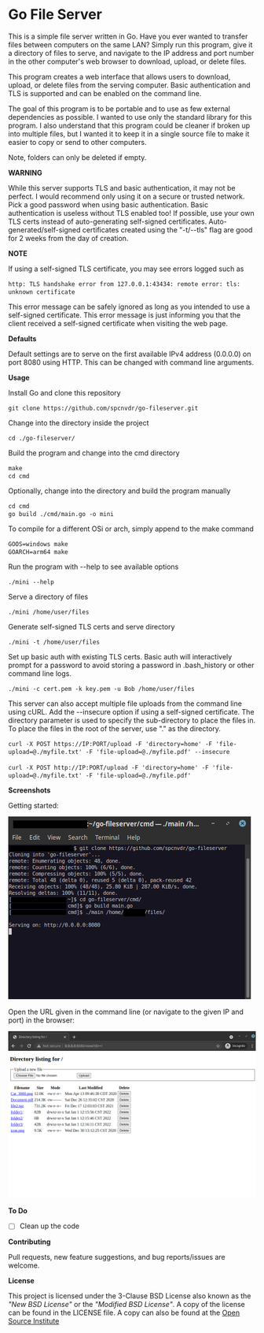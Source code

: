 # Go File Server

This is a simple file server written in Go. Have you ever wanted to transfer 
files between computers on the same LAN? Simply run this program, give it a 
directory of files to serve, and navigate to the IP address and port number
in the other computer's web browser to download, upload, or delete files.

This program creates a web interface that allows users to download, upload, or
delete files from the serving computer. Basic authentication and TLS is 
supported and can be enabled on the command line. 

The goal of this program is to be portable and to use as few
external dependencies as possible. I wanted to use only the standard library
for this program. I also understand that this program could be cleaner if
broken up into multiple files, but I wanted it to keep it in a single source
file to make it easier to copy or send to other computers. 

Note, folders can only be deleted if empty.

**WARNING**

While this server supports TLS and basic authentication, it may not be perfect.
I would recommend only using it on a secure or trusted network. Pick a good 
password when using basic authentication. Basic authentication is useless 
without TLS enabled too! If possible, use your own TLS certs instead of 
auto-generating self-signed certificates. Auto-generated/self-signed 
certificates created using the "-t/--tls" flag are good for 2 weeks from the 
day of creation.

**NOTE**

If using a self-signed TLS certificate, you may see errors logged such as

    http: TLS handshake error from 127.0.0.1:43434: remote error: tls: unknown certificate

This error message can be safely ignored as long as you intended to use a 
self-signed certificate. This error message is just informing you that the
client received a self-signed certificate when visiting the web page.

**Defaults**

Default settings are to serve on the first available IPv4 address (0.0.0.0) on 
port 8080 using HTTP. This can be changed with command line arguments.


**Usage**

Install Go and clone this repository

    git clone https://github.com/spcnvdr/go-fileserver.git

Change into the directory inside the project

    cd ./go-fileserver/

Build the program and change into the cmd directory

    make
    cd cmd

Optionally, change into the directory and build the program manually

    cd cmd
    go build ./cmd/main.go -o mini

To compile for a different OSi or arch, simply append to the make command

    GOOS=windows make
    GOARCH=arm64 make

Run the program with --help to see available options

    ./mini --help

Serve a directory of files

    ./mini /home/user/files

Generate self-signed TLS certs and serve directory

    ./mini -t /home/user/files

Set up basic auth with existing TLS certs. Basic auth will 
interactively prompt for a password to avoid storing a password 
in .bash_history or other command line logs. 

    ./mini -c cert.pem -k key.pem -u Bob /home/user/files

This server can also accept multiple file uploads from the command line 
using cURL. Add the --insecure option if using a self-signed certificate.
The directory parameter is used to specify the sub-directory to place the 
files in. To place the files in the root of the server, use "." as the 
directory.

    curl -X POST https://IP:PORT/upload -F 'directory=home' -F 'file-upload=@./myfile.txt' -F 'file-upload=@./myfile.pdf' --insecure

    curl -X POST http://IP:PORT/upload -F 'directory=home' -F 'file-upload=@./myfile.txt' -F 'file-upload=@./myfile.pdf'


**Screenshots**

Getting started:

![Clone and build](./img/screenshot1.png)

Open the URL given in the command line (or navigate to the given IP and port) 
in the browser:

![Go File Server Client Side](./img/screenshot2.png)


**To Do**

- [ ] Clean up the code


**Contributing**

Pull requests, new feature suggestions, and bug reports/issues are
welcome.


**License**

This project is licensed under the 3-Clause BSD License also known as the
*"New BSD License"* or the *"Modified BSD License"*. A copy of the license
can be found in the LICENSE file. A copy can also be found at the
[Open Source Institute](https://opensource.org/licenses/BSD-3-Clause)
